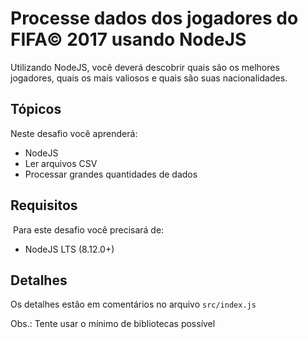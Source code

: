 # Processe dados dos jogadores do FIFA© 2017 usando NodeJS

Utilizando NodeJS, você deverá descobrir quais são os melhores jogadores, quais os mais valiosos e quais são suas nacionalidades.

## Tópicos

Neste desafio você aprenderá:

- NodeJS
- Ler arquivos CSV
- Processar grandes quantidades de dados

## Requisitos

​
Para este desafio você precisará de:

- NodeJS LTS (8.12.0+)

## Detalhes

Os detalhes estão em comentários no arquivo `src/index.js`

Obs.: Tente usar o mínimo de bibliotecas possível
